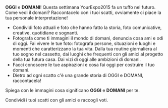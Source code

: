 **OGGI** e **DOMANI**! Questa settimana YourExpo2015 fa un tuffo nel futuro.
Come vedi il domani? Raccontacelo con i tuoi scatti, ovviamente ci piace la tua personale interpretazione!

* Condividi foto attuali e foto che hanno fatto la storia, foto comunicative, creative, quotidiane e sognanti.
* Fotografa come ti immagini il mondo di domani, denuncia cosa ami e odi di oggi. Fai vivere le tue foto: fotografa persone, situazioni e luoghi e momenti che caratterizzano la tua vita. Dalla tua routine giornaliera al tuo sogno nel cassetto, dai luoghi che frequenti con gli amici al progetto della tua futura casa. Dai vizi di oggi alle ambizioni di domani.
* Facci conoscere le tue aspirazioni e cosa fai oggi per costruire il tuo domani. 
* Dietro ad ogni scatto c'è una grande storia di OGGI e DOMANI, raccontacela!

Spiega con le immagini cosa significano **OGGI** e **DOMANI** per te.

Condividi i tuoi scatti con gli amici e raccogli voti.